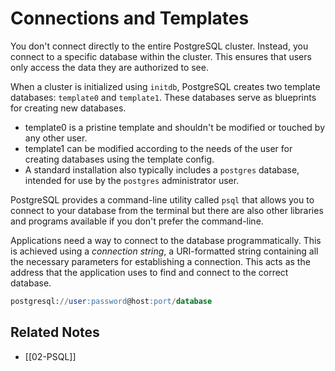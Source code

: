# Connections and Templates

You don't connect directly to the entire PostgreSQL cluster. Instead, you connect to a specific database within the cluster. This ensures that users only access the data they are authorized to see.

When a cluster is initialized using `initdb`, PostgreSQL creates two template databases: `template0` and `template1`. These databases serve as blueprints for creating new databases.

- template0 is a pristine template and shouldn't be modified or touched by any other user.
- template1 can be modified according to the needs of the user for creating databases using the template config.
- A standard installation also typically includes a `postgres` database, intended for use by the `postgres` administrator user.

PostgreSQL provides a command-line utility called `psql` that allows you to connect to your database from the terminal but there are also other libraries and programs available if you don't prefer the command-line.

Applications need a way to connect to the database programmatically.  This is achieved using a *connection string*, a URI-formatted string containing all the necessary parameters for establishing a connection.  This acts as the address that the application uses to find and connect to the correct database.

``` SQL
postgresql://user:password@host:port/database  
```

## Related Notes

- [[02-PSQL]]